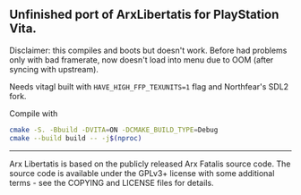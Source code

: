 ## Unfinished port of ArxLibertatis for PlayStation Vita.

Disclaimer: this compiles and boots but doesn't work.
Before had problems only with bad framerate, now doesn't load into menu due to
OOM (after syncing with upstream).

Needs vitagl built with `HAVE_HIGH_FFP_TEXUNITS=1` flag and Northfear's SDL2 fork.

Compile with
```bash
cmake -S. -Bbuild -DVITA=ON -DCMAKE_BUILD_TYPE=Debug
cmake --build build -- -j$(nproc)
```

----------
Arx Libertatis is based on the publicly released Arx Fatalis source code. The source code is available under the GPLv3+ license with some additional terms - see the COPYING and LICENSE files for details.
